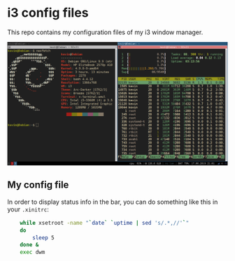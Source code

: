 # i3 config files

This repo contains my configuration files of my i3 window manager.

![pic](https://github.com/Kevincastillo98/i3-config-files/blob/master/i3.png)

## My config file


In order to display status info in the bar, you can do something
  like this in your `.xinitrc`:
  
  ```sh
      while xsetroot -name "`date` `uptime | sed 's/.*,//'`"
      do
          sleep 5
      done &
      exec dwm
  ```
